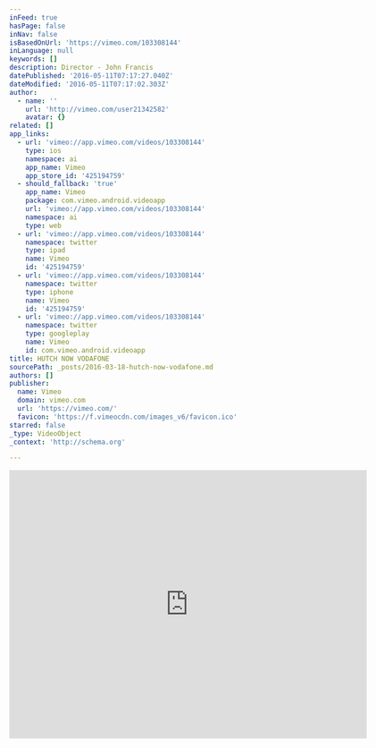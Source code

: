 ```yaml
---
inFeed: true
hasPage: false
inNav: false
isBasedOnUrl: 'https://vimeo.com/103308144'
inLanguage: null
keywords: []
description: Director - John Francis
datePublished: '2016-05-11T07:17:27.040Z'
dateModified: '2016-05-11T07:17:02.303Z'
author:
  - name: ''
    url: 'http://vimeo.com/user21342582'
    avatar: {}
related: []
app_links:
  - url: 'vimeo://app.vimeo.com/videos/103308144'
    type: ios
    namespace: ai
    app_name: Vimeo
    app_store_id: '425194759'
  - should_fallback: 'true'
    app_name: Vimeo
    package: com.vimeo.android.videoapp
    url: 'vimeo://app.vimeo.com/videos/103308144'
    namespace: ai
    type: web
  - url: 'vimeo://app.vimeo.com/videos/103308144'
    namespace: twitter
    type: ipad
    name: Vimeo
    id: '425194759'
  - url: 'vimeo://app.vimeo.com/videos/103308144'
    namespace: twitter
    type: iphone
    name: Vimeo
    id: '425194759'
  - url: 'vimeo://app.vimeo.com/videos/103308144'
    namespace: twitter
    type: googleplay
    name: Vimeo
    id: com.vimeo.android.videoapp
title: HUTCH NOW VODAFONE
sourcePath: _posts/2016-03-18-hutch-now-vodafone.md
authors: []
publisher:
  name: Vimeo
  domain: vimeo.com
  url: 'https://vimeo.com/'
  favicon: 'https://f.vimeocdn.com/images_v6/favicon.ico'
starred: false
_type: VideoObject
_context: 'http://schema.org'

---
```

<iframe src="https://cdn.embedly.com/widgets/media.html?src=https%3A%2F%2Fplayer.vimeo.com%2Fvideo%2F103308144&amp;url=https%3A%2F%2Fvimeo.com%2F103308144&amp;image=http%3A%2F%2Fi.vimeocdn.com%2Fvideo%2F485508614_640.jpg&amp;key=b7d04c9b404c499eba89ee7072e1c4f7&amp;type=text%2Fhtml&amp;schema=vimeo" width="640" height="480" scrolling="no" frameborder="0" allowfullscreen="allowfullscreen" style=""></iframe>